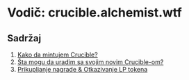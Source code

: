 # Vodič: crucible.alchemist.wtf

## Sadržaj

1. [Kako da mintujem Crucible?](how-do-i-mint-a-crucible.md)
2. [Šta mogu da uradim sa svojim novim Crucible-om?](what-can-i-do-with-my-new-crucible.md)
3. [Prikupljanje nagrade & Otkazivanje LP tokena](claiming-rewards-and-unsubscribing-your-lp.md)

